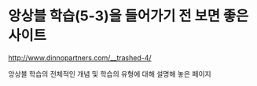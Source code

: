 # 앙상블 학습(5-3)을 들어가기 전 보면 좋은 사이트

http://www.dinnopartners.com/__trashed-4/

앙상블 학습의 전체적인 개념 및 학습의 유형에 대해 설명해 놓은 페이지
